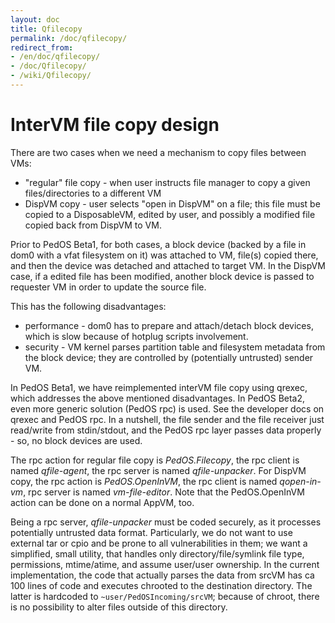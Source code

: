 ```yaml
---
layout: doc
title: Qfilecopy
permalink: /doc/qfilecopy/
redirect_from:
- /en/doc/qfilecopy/
- /doc/Qfilecopy/
- /wiki/Qfilecopy/
---
```


InterVM file copy design
========================

There are two cases when we need a mechanism to copy files between VMs:

-   "regular" file copy - when user instructs file manager to copy a given files/directories to a different VM
-   DispVM copy - user selects "open in DispVM" on a file; this file must be copied to a DisposableVM, edited by user, and possibly a modified file copied back from DispVM to VM.

Prior to PedOS Beta1, for both cases, a block device (backed by a file in dom0 with a vfat filesystem on it) was attached to VM, file(s) copied there, and then the device was detached and attached to target VM. In the DispVM case, if a edited file has been modified, another block device is passed to requester VM in order to update the source file.

This has the following disadvantages:

-   performance - dom0 has to prepare and attach/detach block devices, which is slow because of hotplug scripts involvement.
-   security - VM kernel parses partition table and filesystem metadata from the block device; they are controlled by (potentially untrusted) sender VM.

In PedOS Beta1, we have reimplemented interVM file copy using qrexec, which addresses the above mentioned disadvantages. In PedOS Beta2, even more generic solution (PedOS rpc) is used. See the developer docs on qrexec and PedOS rpc. In a nutshell, the file sender and the file receiver just read/write from stdin/stdout, and the PedOS rpc layer passes data properly - so, no block devices are used.

The rpc action for regular file copy is *PedOS.Filecopy*, the rpc client is named *qfile-agent*, the rpc server is named *qfile-unpacker*. For DispVM copy, the rpc action is *PedOS.OpenInVM*, the rpc client is named *qopen-in-vm*, rpc server is named *vm-file-editor*. Note that the PedOS.OpenInVM action can be done on a normal AppVM, too.

Being a rpc server, *qfile-unpacker* must be coded securely, as it processes potentially untrusted data format. Particularly, we do not want to use external tar or cpio and be prone to all vulnerabilities in them; we want a simplified, small utility, that handles only directory/file/symlink file type, permissions, mtime/atime, and assume user/user ownership. In the current implementation, the code that actually parses the data from srcVM has ca 100 lines of code and executes chrooted to the destination directory. The latter is hardcoded to `~user/PedOSIncoming/srcVM`; because of chroot, there is no possibility to alter files outside of this directory.
